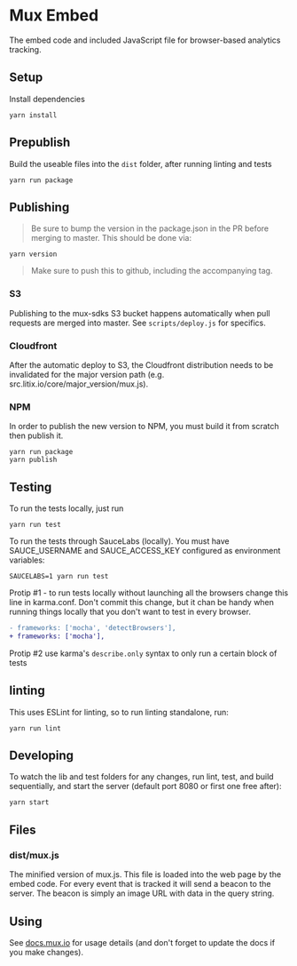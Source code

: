 # Mux Embed

The embed code and included JavaScript file for browser-based analytics tracking.

## Setup

Install dependencies

```
yarn install
```

## Prepublish

Build the useable files into the `dist` folder, after running linting and tests

```
yarn run package
```

## Publishing

> Be sure to bump the version in the package.json in the PR before merging to master. This should be done via:

```
yarn version
```

> Make sure to push this to github, including the accompanying tag.

### S3

Publishing to the mux-sdks S3 bucket happens automatically when pull requests are merged into master.
See `scripts/deploy.js` for specifics.

### Cloudfront

After the automatic deploy to S3, the Cloudfront distribution needs to be invalidated for the
major version path (e.g. src.litix.io/core/major_version/mux.js).

### NPM

In order to publish the new version to NPM, you must build it from scratch then publish it.

```
yarn run package
yarn publish
```

## Testing

To run the tests locally, just run
```
yarn run test
```

To run the tests through SauceLabs (locally). You must have SAUCE_USERNAME and SAUCE_ACCESS_KEY configured as environment variables:
```
SAUCELABS=1 yarn run test
```

Protip #1 - to run tests locally without launching all the browsers change this line in karma.conf. Don't commit this change, but
it chan be handy when running things locally that you don't want to test in every browser.

```diff
- frameworks: ['mocha', 'detectBrowsers'],
+ frameworks: ['mocha'],
```

Protip #2 use karma's `describe.only` syntax to only run a certain block of tests

## linting

This uses ESLint for linting, so to run linting standalone, run:
```
yarn run lint
```

## Developing

To watch the lib and test folders for any changes, run lint, test, and build
sequentially, and start the server (default port 8080 or first one free after):
```
yarn start
```

## Files

### dist/mux.js
The minified version of mux.js. This file is loaded into the web page by the embed code.
For every event that is tracked it will send a beacon to the server.
The beacon is simply an image URL with data in the query string.

## Using

See [docs.mux.io](http://docs.mux.io) for usage details (and don't forget to update the docs if you make changes).
